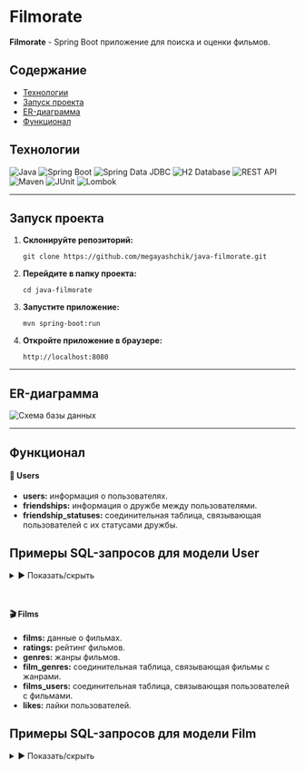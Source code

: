 # Filmorate

**Filmorate** - Spring Boot приложение для поиска и оценки фильмов.

## Содержание

- [Технологии](#технологии)
- [Запуск проекта](#запуск-проекта)
- [ER-диаграмма](#er-диаграмма)
- [Функционал](#функционал)

## Технологии

![Java](https://img.shields.io/badge/Java-blue?logo=java)
![Spring Boot](https://img.shields.io/badge/Spring%20Boot-brightgreen?logo=springboot)
![Spring Data JDBC](https://img.shields.io/badge/Spring%20Data%20JDBC-brightgreen?logo=spring)
![H2 Database](https://img.shields.io/badge/H2--Database-blue?logo=h2)
![REST API](https://img.shields.io/badge/REST-API-orange)
![Maven](https://img.shields.io/badge/Maven-red?logo=apachemaven)
![JUnit](https://img.shields.io/badge/JUnit-green?logo=junit5)
![Lombok](https://img.shields.io/badge/Lombok-red?logo=lombok)

---

## Запуск проекта

1. **Склонируйте репозиторий:**

   ```git clone https://github.com/megayashchik/java-filmorate.git```

2. **Перейдите в папку проекта:**

   ```cd java-filmorate```

3. **Запустите приложение:**

   ```mvn spring-boot:run```

4. **Откройте приложение в браузере:**

   ```http://localhost:8080```

---

## ER-диаграмма

![Схема базы данных](assets/images/filmorate_diagram.png)

---

## Функционал

#### 👤 Users

- **users:** информация о пользователях.
- **friendships:** информация о дружбе между пользователями.
- **friendship_statuses:** соединительная таблица, связывающая пользователей с их статусами дружбы.

## Примеры SQL-запросов для модели User

<details>
  <summary>▶️ Показать/скрыть</summary>
  
### 1. Создание пользователя

```sql
INSERT INTO users (email, 
                   login, 
                   name, 
                   birthday)
VALUES (?, ?, ?, ?);
```

### 2. Обновление данных пользователя

```sql
UPDATE users 
SET email =  ?, 
    login = ?, 
    name = ?, 
    birthday = ?
WHERE user_id = ?;
```

### 3. Получение всех пользователей

```sql
SELECT * FROM users;
```

### 4. Получение пользователя по id

```sql
SELECT u.*
FROM users As u
WHERE u.user_id = ?;
```

### 5. Добавление друзей

```sql
INSERT INTO friendships (user_id,
                         friend_id,
                         status_id)
VALUES (?, ?, ?);
```

### 6. Удаление друзей

```sql
DELETE FROM friendships 
WHERE user_id = ? AND friend_id = ?;
```

### 7. Получение друзей пользователя

```sql
SELECT u.*
FROM users AS u
JOIN friendships AS f ON u.user_id = f.user_id OR u.user_id = f.friend_id
WHERE (f.user_id = ? OR f.friend_id = ?) AND u.user_id != ?;
```

### 8. Получение общих друзей

```sql
SELECT u.* FROM users AS u
JOIN friendships f1 ON u.user_id = f1.friend_id
JOIN friendships f2 ON u.user_id = f2.friend_id
WHERE f1.user_id = ? AND f2.user_id = ?;
```
</details>

&nbsp;

#### 🎬 Films

- **films:** данные о фильмах.
- **ratings:** рейтинг фильмов.
- **genres:** жанры фильмов.
- **film_genres:** соединительная таблица, связывающая фильмы с жанрами.
- **films_users:** соединительная таблица, связывающая пользователей с фильмами.
- **likes:** лайки пользователей.

## Примеры SQL-запросов для модели Film

<details>
  <summary>▶️ Показать/скрыть</summary>

### 1. Создание фильма

```sql
INSERT INTO films (name, 
                   description, 
                   release_date, 
                   duration,
                   rating_id)
VALUES (?, ?, ?, ?, ?);
```

### 2. Обновление фильма

```sql
UPDATE films 
SET name =  ?, 
    description = ?, 
    release_date = ?, 
    duration = ?,
    rating_id = ?
WHERE film_id = ?;
```

### 3. Получение всех фильмов

```sql
SELECT f.film_id,
       f.name AS title,
       f.description,
       f.release_date,
       f.duration,
       r.name AS MPA_RATING
FROM films AS f
LEFT JOIN ratings AS r ON f.rating_id = r.rating_id;
```

### 4. Добавление лайка

```sql
INSERT INTO likes (film_id, user_id)
VALUES (?, ?);
```

### 5. Удаление лайка

```sql
DELETE FROM likes
WHERE film_id = ? AND user_id = ?;
```

### 6. Получение самых популярных фильмов

```sql
SELECT f.film_id, 
       f.name, 
       f.description, 
       f.release_date, 
       f.duration, 
       f.rating_id,
       COUNT(l.user_id) AS like_count
FROM films AS f
LEFT JOIN likes AS l ON f.film_id = l.film_id
GROUP BY f.film_id, 
         f.name, 
         f.description, 
         f.release_date, 
         f.duration, 
         f.rating_id
ORDER BY like_count DESC
LIMIT ?;
```
</details>
